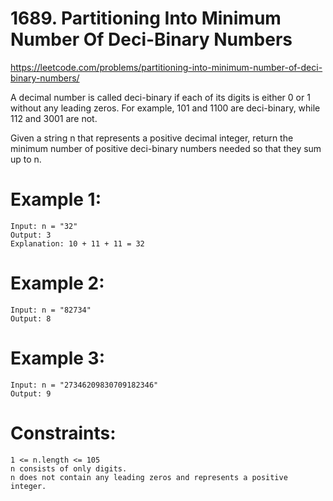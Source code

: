 # 1689. Partitioning Into Minimum Number Of Deci-Binary Numbers

https://leetcode.com/problems/partitioning-into-minimum-number-of-deci-binary-numbers/  

A decimal number is called deci-binary if each of its digits is either 0 or 1 without any leading zeros. For example, 101 and 1100 are deci-binary, while 112 and 3001 are not.

Given a string n that represents a positive decimal integer, return the minimum number of positive deci-binary numbers needed so that they sum up to n.

# Example 1:
```
Input: n = "32"
Output: 3
Explanation: 10 + 11 + 11 = 32
```  

# Example 2:
```
Input: n = "82734"
Output: 8
```  
# Example 3:
```
Input: n = "27346209830709182346"
Output: 9
```  

# Constraints:

    1 <= n.length <= 105
    n consists of only digits.
    n does not contain any leading zeros and represents a positive integer.
